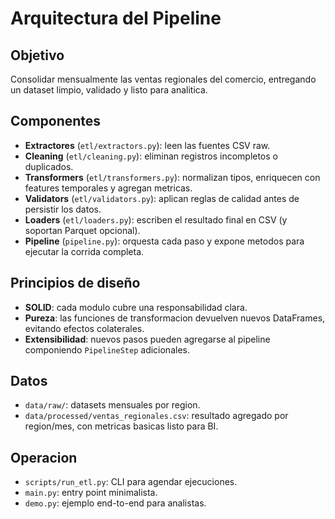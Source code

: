 # Arquitectura del Pipeline

## Objetivo

Consolidar mensualmente las ventas regionales del comercio, entregando un dataset limpio, validado y listo para analitica.

## Componentes

- **Extractores** (`etl/extractors.py`): leen las fuentes CSV raw.
- **Cleaning** (`etl/cleaning.py`): eliminan registros incompletos o duplicados.
- **Transformers** (`etl/transformers.py`): normalizan tipos, enriquecen con features temporales y agregan metricas.
- **Validators** (`etl/validators.py`): aplican reglas de calidad antes de persistir los datos.
- **Loaders** (`etl/loaders.py`): escriben el resultado final en CSV (y soportan Parquet opcional).
- **Pipeline** (`pipeline.py`): orquesta cada paso y expone metodos para ejecutar la corrida completa.

## Principios de diseño

- **SOLID**: cada modulo cubre una responsabilidad clara.
- **Pureza**: las funciones de transformacion devuelven nuevos DataFrames, evitando efectos colaterales.
- **Extensibilidad**: nuevos pasos pueden agregarse al pipeline componiendo `PipelineStep` adicionales.

## Datos

- `data/raw/`: datasets mensuales por region.
- `data/processed/ventas_regionales.csv`: resultado agregado por region/mes, con metricas basicas listo para BI.

## Operacion

- `scripts/run_etl.py`: CLI para agendar ejecuciones.
- `main.py`: entry point minimalista.
- `demo.py`: ejemplo end-to-end para analistas.
